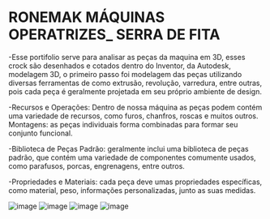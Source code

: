 # RONEMAK MÁQUINAS OPERATRIZES_ SERRA DE FITA

-Esse portifolio serve para analisar as peças da maquina em 3D, esses crock são desenhados e cotados dentro do Inventor, da Autodesk, modelagem 3D, o primeiro passo foi modelagem das peças utilizando diversas ferramentas de como extrusão, revolução, varredura, entre outras, pois cada peça é geralmente projetada em seu próprio ambiente de design.

-Recursos e Operações: Dentro de nossa máquina as peças podem contém uma variedade de recursos, como furos, chanfros, roscas e muitos outros. Montagens: as peças individuais forma combinadas para formar seu conjunto funcional.

-Biblioteca de Peças Padrão: geralmente inclui uma biblioteca de peças padrão, que contém uma variedade de componentes comumente usados, como parafusos, porcas, engrenagens, entre outros.

-Propriedades e Materiais: cada peça deve umas propriedades específicas, como material, peso, informações personalizadas, junto as suas medidas.

![image](https://github.com/cholatinho702/SERRA_FITA/assets/150470050/a94171ed-9546-4715-af87-ae6dc129525c) 
![image](https://github.com/cholatinho702/SERRA_FITA/assets/150470050/8961097b-fac6-408b-a70c-dff92a96ae45)
![image](https://github.com/cholatinho702/SERRA_FITA/assets/150470050/6c4b03e6-fc68-4da3-aadf-c33572887ac2)
![image](https://github.com/cholatinho702/SERRA_FITA/assets/150470050/099885e4-bd56-4054-89d4-701b5b2b3c37)









